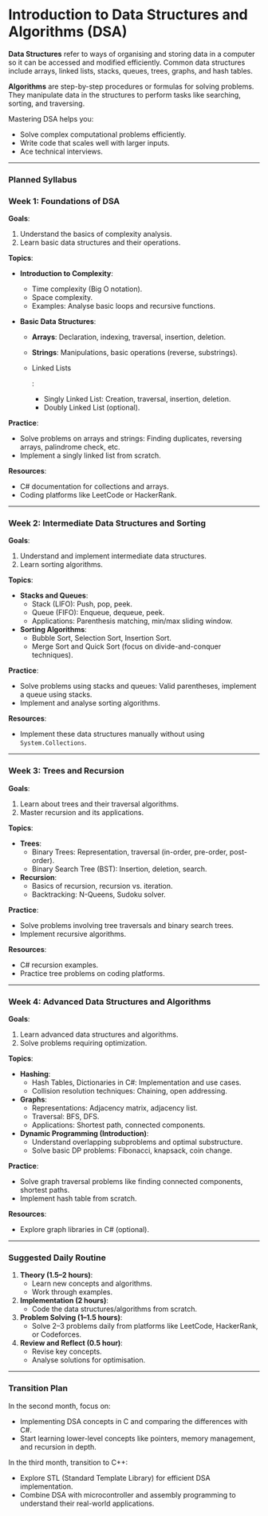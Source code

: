 # Introduction to Data Structures and Algorithms (DSA)

**Data Structures** refer to ways of organising and storing data in a computer so it can be accessed and modified efficiently. Common data structures include arrays, linked lists, stacks, queues, trees, graphs, and hash tables.

**Algorithms** are step-by-step procedures or formulas for solving problems. They manipulate data in the structures to perform tasks like searching, sorting, and traversing.

Mastering DSA helps you:

* Solve complex computational problems efficiently.
* Write code that scales well with larger inputs.
* Ace technical interviews.

___

### Planned Syllabus

### **Week 1: Foundations of DSA**

**Goals**:

1. Understand the basics of complexity analysis.
2. Learn basic data structures and their operations.

**Topics**:

- **Introduction to Complexity**:

  - Time complexity (Big O notation).
  - Space complexity.
  - Examples: Analyse basic loops and recursive functions.

- **Basic Data Structures**:

  - **Arrays**: Declaration, indexing, traversal, insertion, deletion.

  - **Strings**: Manipulations, basic operations (reverse, substrings).

  - Linked Lists

    :

    - Singly Linked List: Creation, traversal, insertion, deletion.
    - Doubly Linked List (optional).

**Practice**:

- Solve problems on arrays and strings: Finding duplicates, reversing arrays, palindrome check, etc.
- Implement a singly linked list from scratch.

**Resources**:

- C# documentation for collections and arrays.
- Coding platforms like LeetCode or HackerRank.

------

### **Week 2: Intermediate Data Structures and Sorting**

**Goals**:

1. Understand and implement intermediate data structures.
2. Learn sorting algorithms.

**Topics**:

- **Stacks and Queues**:
  - Stack (LIFO): Push, pop, peek.
  - Queue (FIFO): Enqueue, dequeue, peek.
  - Applications: Parenthesis matching, min/max sliding window.
- **Sorting Algorithms**:
  - Bubble Sort, Selection Sort, Insertion Sort.
  - Merge Sort and Quick Sort (focus on divide-and-conquer techniques).

**Practice**:

- Solve problems using stacks and queues: Valid parentheses, implement a queue using stacks.
- Implement and analyse sorting algorithms.

**Resources**:

- Implement these data structures manually without using `System.Collections`.

------

### **Week 3: Trees and Recursion**

**Goals**:

1. Learn about trees and their traversal algorithms.
2. Master recursion and its applications.

**Topics**:

- **Trees**:
  - Binary Trees: Representation, traversal (in-order, pre-order, post-order).
  - Binary Search Tree (BST): Insertion, deletion, search.
- **Recursion**:
  - Basics of recursion, recursion vs. iteration.
  - Backtracking: N-Queens, Sudoku solver.

**Practice**:

- Solve problems involving tree traversals and binary search trees.
- Implement recursive algorithms.

**Resources**:

- C# recursion examples.
- Practice tree problems on coding platforms.

------

### **Week 4: Advanced Data Structures and Algorithms**

**Goals**:

1. Learn advanced data structures and algorithms.
2. Solve problems requiring optimization.

**Topics**:

- **Hashing**:
  - Hash Tables, Dictionaries in C#: Implementation and use cases.
  - Collision resolution techniques: Chaining, open addressing.
- **Graphs**:
  - Representations: Adjacency matrix, adjacency list.
  - Traversal: BFS, DFS.
  - Applications: Shortest path, connected components.
- **Dynamic Programming (Introduction)**:
  - Understand overlapping subproblems and optimal substructure.
  - Solve basic DP problems: Fibonacci, knapsack, coin change.

**Practice**:

- Solve graph traversal problems like finding connected components, shortest paths.
- Implement hash table from scratch.

**Resources**:

- Explore graph libraries in C# (optional).

------

### Suggested Daily Routine

1. **Theory (1.5–2 hours)**:
   - Learn new concepts and algorithms.
   - Work through examples.
2. **Implementation (2 hours)**:
   - Code the data structures/algorithms from scratch.
3. **Problem Solving (1–1.5 hours)**:
   - Solve 2–3 problems daily from platforms like LeetCode, HackerRank, or Codeforces.
4. **Review and Reflect (0.5 hour)**:
   - Revise key concepts.
   - Analyse solutions for optimisation.

------

### **Transition Plan**

In the second month, focus on:

- Implementing DSA concepts in C and comparing the differences with C#.
- Start learning lower-level concepts like pointers, memory management, and recursion in depth.

In the third month, transition to C++:

- Explore STL (Standard Template Library) for efficient DSA implementation.
- Combine DSA with microcontroller and assembly programming to understand their real-world applications.